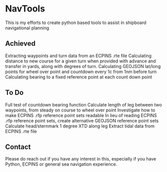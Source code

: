 # NavTools
This is my efforts to create python based tools to assist in shipboard navigational planning

## Achieved

Extracting waypoints and turn data from an ECPINS .rte file
Calculating distance to new course for a given turn when provided with advance and transfer in yards, along with degrees of turn.
Calculating GEOJSON lat/long points for wheel over point and countdown every 1c from 1nm before turn
Calculating bearing to a fixed reference point at each count down point

## To Do

Full test of countdown bearing function
Calculate length of leg between two waypoints, from steady on course to wheel over point
Investigate how to make ECPINS .rfp reference point sets readable
In lieu of reading ECPINS .rfp reference point sets, create alternative GEOJSON reference point sets
Calculate head/sternmark 1 degree XTD along leg
Extract tidal data from ECPINS .rte file

## Contact

Please do reach out if you have any interest in this, especially if you have Python, ECPINS or general sea navigation experience.
